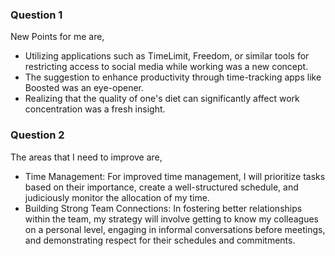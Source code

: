 ### Question 1
New Points for me are,
* Utilizing applications such as TimeLimit, Freedom, or similar tools for restricting access to social media while working was a new concept.
* The suggestion to enhance productivity through time-tracking apps like Boosted was an eye-opener.
* Realizing that the quality of one's diet can significantly affect work concentration was a fresh insight.

### Question 2
The areas that I need to improve are,
* Time Management: For improved time management, I will prioritize tasks based on their importance, create a well-structured schedule,
   and judiciously monitor the allocation of my time.
* Building Strong Team Connections: In fostering better relationships within the team, 
  my strategy will involve getting to know my colleagues on a personal level, engaging in informal conversations before meetings,
  and demonstrating respect for their schedules and commitments.
